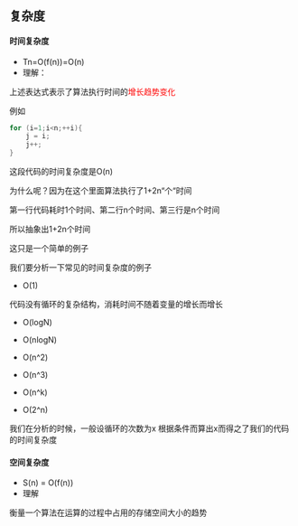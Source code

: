 ## 复杂度

#### 时间复杂度

* Tn=O(f(n))=O(n)
* 理解：

上述表达式表示了算法执行时间的<font color=red>增长趋势变化</font>

例如

````java
for (i=1;i<n;++i){
	j = i;
	j++;
}
````

这段代码的时间复杂度是O(n)

为什么呢？因为在这个里面算法执行了1+2n“个“时间

第一行代码耗时1个时间、第二行n个时间、第三行是n个时间

所以抽象出1+2n个时间

这只是一个简单的例子

我们要分析一下常见的时间复杂度的例子

* O(1)

代码没有循环的复杂结构，消耗时间不随着变量的增长而增长

* O(logN)

* O(nlogN)
* O(n^2)
* O(n^3)
* O(n^k)
* O(2^n)

我们在分析的时候，一般设循环的次数为x 根据条件而算出x而得之了我们的代码的时间复杂度

#### 空间复杂度

* S(n) = O(f(n))
* 理解

衡量一个算法在运算的过程中占用的存储空间大小的趋势

